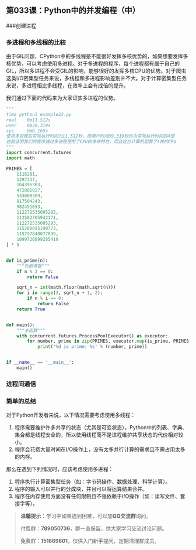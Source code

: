 ## 第033课：Python中的并发编程（中）

###创建进程



### 多进程和多线程的比较

由于GIL问题，CPython中的多线程是不能很好发挥多核优势的，如果想要发挥多核优势，可以考虑使用多进程。对于多进程的程序，每个进程都有属于自己的GIL，所以多进程不会受GIL的影响，能够很好的发挥多核CPU的优势。对于爬虫这类I/O密集型任务来说，多线程和多进程影响差别并不大。对于计算密集型任务来说，多进程相比多线程，在效率上会有成倍的提升。



我们通过下面的代码来为大家证实多进程的优势。

```Python
"""
time python3 example22.py
real    0m11.512s
user    0m39.319s
sys     0m0.169s
使用多进程后实际执行时间为11.512秒，而用户时间39.319秒约为实际执行时间的4倍
这就证明我们的程序通过多进程使用了CPU的多核特性，而且这台计算机配置了4核的CPU
"""
import concurrent.futures
import math

PRIMES = [
    1116281,
    1297337,
    104395303,
    472882027,
    533000389,
    817504243,
    982451653,
    112272535095293,
    112582705942171,
    112272535095293,
    115280095190773,
    115797848077099,
    1099726899285419
] * 5


def is_prime(n):
    """判断素数"""
    if n % 2 == 0:
        return False

    sqrt_n = int(math.floor(math.sqrt(n)))
    for i in range(3, sqrt_n + 1, 2):
        if n % i == 0:
            return False
    return True


def main():
    """主函数"""
    with concurrent.futures.ProcessPoolExecutor() as executor:
        for number, prime in zip(PRIMES, executor.map(is_prime, PRIMES)):
            print('%d is prime: %s' % (number, prime))


if __name__ == '__main__':
    main()
```



### 进程间通信



###  简单的总结

对于Python开发者来说，以下情况需要考虑使用多线程：

1. 程序需要维护许多共享的状态（尤其是可变状态），Python中的列表、字典、集合都是线程安全的，所以使用线程而不是进程维护共享状态的代价相对较小。
2. 程序会花费大量时间在I/O操作上，没有太多并行计算的需求且不需占用太多的内存。

那么在遇到下列情况时，应该考虑使用多进程：

1. 程序执行计算密集型任务（如：字节码操作、数据处理、科学计算）。
2. 程序的输入可以并行的分成块，并且可以将运算结果合并。
3. 程序在内存使用方面没有任何限制且不强依赖于I/O操作（如：读写文件、套接字等）。

> **温馨提示**：学习中如果遇到困难，可以加**QQ交流群**询问。
>
> 付费群：**789050736**，群一直保留，供大家学习交流讨论问题。
>
> 免费群：**151669801**，仅供入门新手提问，定期清理群成员。
